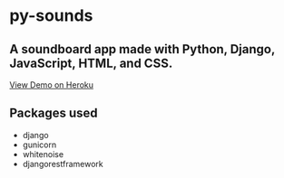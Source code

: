 # py-sounds

## A soundboard app made with Python, Django, JavaScript, HTML, and CSS.

[View Demo on Heroku](https://pacific-brushlands-87351.herokuapp.com/)

## Packages used

- django
- gunicorn
- whitenoise
- djangorestframework

